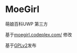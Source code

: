# MoeGirl
萌娘百科UWP 第三方

基于[moegirl.codeplex.com/](https://moegirl.codeplex.com/) 修改

基于[GPLv2](https://www.gnu.org/licenses/gpl-2.0.txt)发布
